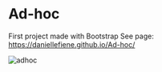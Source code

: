 # Ad-hoc
First project made with Bootstrap
See page: https://daniellefiene.github.io/Ad-hoc/

![adhoc](https://github.com/user-attachments/assets/223904f3-1a35-445c-be3a-90d45d247006)
